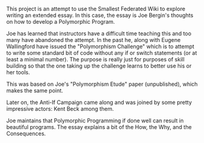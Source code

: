 <p>This project is an attempt to use the Smallest Federated Wiki to explore writing an extended essay. In this case, the essay is Joe Bergin's thoughts on how to develop a Polymorphic Program. </p>

<p>Joe has learned that instructors have a difficult time teaching this and too many have abandoned the attempt. In the past he, along with Eugene Wallingford have issued the "Polymorphism Challenge" which is to attempt to write some standard bit of code without any if or switch statements (or at least a minimal number). The purpose is really just for purposes of skill building so that the one taking up the challenge learns to better use his or her tools. </p>

<p>This was based on Joe's "Polymorphism Etude" paper (unpublished), which makes the same point. </p>

<p>Later on, the Anti-If Campaign came along and was joined by some pretty impressive actors: Kent Beck among them. </p>

<p>Joe maintains that Polymorphic Programming if done well can result in beautiful programs. The essay explains a bit of the How, the Why, and the Consequences. </p>
